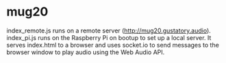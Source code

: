 # mug20

index_remote.js runs on a remote server (http://mug20.gustatory.audio).
index_pi.js runs on the Raspberry Pi on bootup to set up a local server. 
It serves index.html to a browser and uses socket.io to send messages to the browser window to play audio using the Web Audio API.
